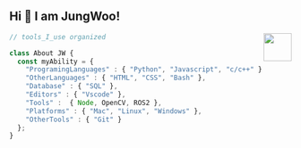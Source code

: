 <h2> Hi 👋 I am JungWoo! </h2>
<img align='right' src='https://media.giphy.com/media/bcKmIWkUMCjVm/giphy.gif' width='50"'>

```javascript
// tools_I_use organized

class About JW { 
  const myAbility = {  
    "ProgramingLanguages" : { "Python", "Javascript", "c/c++" },
    "OtherLanguages" : { "HTML", "CSS", "Bash" },
    "Database" : { "SQL" },
    "Editors" : { "Vscode" },
    "Tools" :  { Node, OpenCV, ROS2 },
    "Platforms" : { "Mac", "Linux", "Windows" },
    "OtherTools" : { "Git" }
  };
}
```

